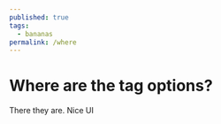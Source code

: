 ```yaml
---
published: true
tags: 
  - bananas
permalink: /where
---
```

# Where are the tag options?

There they are. Nice UI
